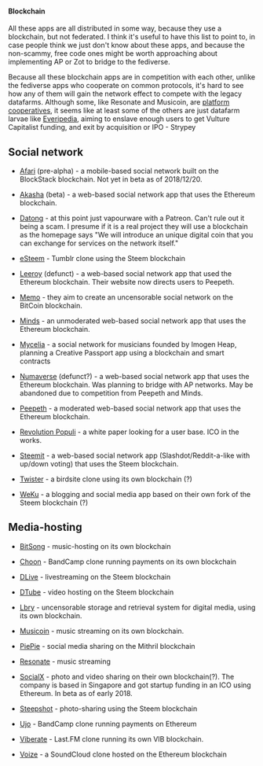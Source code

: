 #### Blockchain

All these apps are all distributed in some way, because they use a blockchain, but not federated. I think it's useful to have this list to point to, in case people think we just don't know about these apps, and because the non-scammy, free code ones might be worth approaching about implementing AP or Zot to bridge to the fediverse.

Because all these blockchain apps are in competition with each other, unlike the fediverse apps who cooperate on common protocols, it's hard to see how any of them will gain the network effect to compete with the legacy datafarms. Although some, like Resonate and Musicoin, are [platform cooperatives](https://www.opendemocracy.net/oliver-sylvester-bradley/ours-to-hack-and-own), it seems like at least some of the others are just datafarm larvae like [Everipedia](https://davidgerard.co.uk/blockchain/2018/10/13/everipedia-the-wikipedia-for-being-wrong-but-on-the-blockchain/), aiming to enslave enough users to get Vulture Capitalist funding, and exit by acquisition or IPO - Strypey

## Social network

* [Afari](https://www.afari.io/) (pre-alpha) - a mobile-based social network built on the BlockStack blockchain. Not yet in beta as of 2018/12/20.

* [Akasha](https://akasha.world/) (beta) - a web-based social network app that uses the Ethereum blockchain.

* [Datong](http://datong.nu/) - at this point just vapourware with a Patreon. Can't rule out it being a scam. I presume if it is a real project they will use a blockchain as the homepage says "We will introduce an unique digital coin that you can exchange for services on the network itself."

* [eSteem](https://esteem.app/) - Tumblr clone using the Steem blockchain

* [Leeroy](https://leeroy.io/) (defunct) - a web-based social network app that used the Ethereum blockchain. Their website now directs users to Peepeth.

* [Memo](https://memo.cash/) - they aim to create an uncensorable social network on the BitCoin blockchain.

* [Minds](http://minds.com/) - an unmoderated web-based social network app that uses the Ethereum blockchain.

* [Mycelia](http://myceliaformusic.org/) - a social network for musicians founded by Imogen Heap, planning a Creative Passport app using a blockchain and smart contracts

* [Numaverse](https://numaverse.com/) (defunct?) - a web-based social network app that uses the Ethereum blockchain. Was planning to bridge with AP networks. May be abandoned due to competition from Peepeth and Minds.

* [Peepeth](https://peepeth.com/) - a moderated web-based social network app that uses the Ethereum blockchain.

* [Revolution Populi](https://revolutionpopuli.com/) - a white paper looking for a user base. ICO in the works.

* [Steemit](https://steemit.com) - a web-based social network app (Slashdot/Reddit-a-like with up/down voting) that uses the Steem blockchain.

* [Twister](http://twister.net.co/) - a birdsite clone using its own blockchain (?)

* [WeKu](https://weku.io/) - a blogging and social media app based on their own fork of the Steem blockchain (?)

## Media-hosting

* [BitSong](https://bitsong.io/) - music-hosting on its own blockchain

* [Choon](https://choon.co/) - BandCamp clone running payments on its own blockchain

* [DLive](https://dlive.tv/) - livestreaming on the Steem blockchain

* [DTube](https://d.tube/) - video hosting on the Steem blockchain

* [Lbry](https://lbry.io/) - uncensorable storage and retrieval system for digital media, using its own blockchain.

* [Musicoin](https://musicoin.org/) - music streaming on its own blockchain.

* [PiePie](https://piepieapp.com/) - social media sharing on the Mithril blockchain

* [Resonate](http://resonate.is/) - music streaming

* [SocialX](https://socialx.network/) - photo and video sharing on their own blockchain(?). The company is based in Singapore and got startup funding in an ICO using Ethereum. In beta as of early 2018.

* [Steepshot](https://steepshot.io/) - photo-sharing using the Steem blockchain

* [Ujo](https://ujomusic.com/) - BandCamp clone running payments on Ethereum

* [Viberate](https://www.viberate.io/) - Last.FM clone running its own VIB blockchain.

* [Voize](https://www.voise.com/) - a SoundCloud clone hosted on the Ethereum blockchain